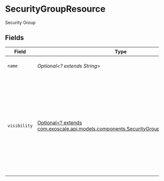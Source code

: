 # SecurityGroupResource

Security Group


## Fields

| Field                                                                                                                                                                                       | Type                                                                                                                                                                                        | Required                                                                                                                                                                                    | Description                                                                                                                                                                                 |
| ------------------------------------------------------------------------------------------------------------------------------------------------------------------------------------------- | ------------------------------------------------------------------------------------------------------------------------------------------------------------------------------------------- | ------------------------------------------------------------------------------------------------------------------------------------------------------------------------------------------- | ------------------------------------------------------------------------------------------------------------------------------------------------------------------------------------------- |
| `name`                                                                                                                                                                                      | *Optional<? extends String>*                                                                                                                                                                | :heavy_minus_sign:                                                                                                                                                                          | Security Group name                                                                                                                                                                         |
| `visibility`                                                                                                                                                                                | [Optional<? extends com.exoscale.api.models.components.SecurityGroupResourceVisibility>](../../models/components/SecurityGroupResourceVisibility.md)                                        | :heavy_minus_sign:                                                                                                                                                                          | Whether this points to a public security group. This is only valid when in the context of<br/>                   a rule addition which uses a public security group as a source or destination. |